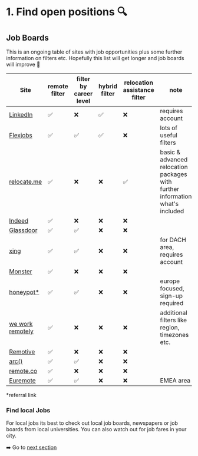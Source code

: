 # 1. Find open positions :mag:

## Job Boards

This is an ongoing table of sites with job opportunities plus some further information on filters etc.
Hopefully this list will get longer and job boards will improve :rocket:


| Site                                                              | remote filter      | filter by career level | hybrid filter      | relocation assistance filter | note                                                                          |
| ------------------------------------------------------------------- | -------------------- | ------------------------ | -------------------- | ------------------------------ | ------------------------------------------------------------------------------- |
| [LinkedIn](https://www.linkedin.com)                              | :white_check_mark: | :x:                    | :white_check_mark: | :x:                          | requires account                                                              |
| [Flexjobs](https://www.flexjobs.com/)                             | :white_check_mark: | :white_check_mark:     | :white_check_mark: | :x:                          | lots of useful filters                                                        |
| [relocate.me](https://relocate.me/)                               | :white_check_mark: | :x:                    | :x:                | :white_check_mark:           | basic & advanced relocation packages with further information what's included |
| [Indeed](https://www.indeed.com)                                  | :white_check_mark: | :x:                    | :x:                | :x:                          |                                                                               |
| [Glassdoor](https://www.glassdoor.com)                            | :white_check_mark: | :white_check_mark:     | :x:                | :x:                          |                                                                               |
| [xing](https://www.xing.com/)                                     | :white_check_mark: | :white_check_mark:     | :x:                | :x:                          | for DACH area, requires account                                               |
| [Monster](https://www.monster.com)                                | :white_check_mark: | :x:                    | :x:                | :x:                          |                                                                               |
| [honeypot*](https://app.honeypot.io/ref/RXBGBGMBeF7T6h3F8Q7HEtdC) | :white_check_mark: | :white_check_mark:     | :x:                | :x:                          | europe focused, sign-up required                                              |
| [we work remotely](https://weworkremotely.com/)                   | :white_check_mark: | :x:                    | :x:                | :x:                          | additional filters like region, timezones etc.                                |
| [Remotive](https://remotive.io/)                                  | :white_check_mark: | :x:                    | :x:                | :x:                          |                                                                               |
| [arc()](https://arc.dev/)                                         | :white_check_mark: | :white_check_mark:     | :x:                | :x:                          |                                                                               |
| [remote.co](https://remote.co/remote-jobs/)                       | :white_check_mark: | :x:                    | :x:                | :x:                          |                                                                               |
| [Euremote](https://euremotejobs.com/)                             | :white_check_mark: | :white_check_mark:     | :x:                | :x:                          | EMEA area                                                                     |

*referral link

### Find local Jobs

For local jobs its best to check out local job boards, newspapers or job boards from local universities.
You can also watch out for job fares in your city.

:arrow_right: Go to [next section](/4_COVER_LETTER)
